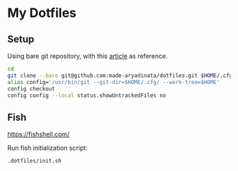 # My Dotfiles

## Setup
Using bare git repository, with this [article](https://www.atlassian.com/git/tutorials/dotfiles) as reference.

```bash
cd
git clone --bare git@github.com:made-aryadinata/dotfiles.git $HOME/.cfg
alias config='/usr/bin/git --git-dir=$HOME/.cfg/ --work-tree=$HOME'
config checkout
config config --local status.showUntrackedFiles no
```
## Fish
https://fishshell.com/

Run fish initialization script:
```bash
.dotfiles/init.sh
```
